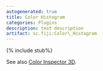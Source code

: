 ```yaml
---
autogenerated: true
title: Color Histogram
categories: Plugins
description: test description
artifact: sc.fiji:Color\_Histogram
---
```


{% include stub%}


See also [Color Inspector 3D](/plugins/color-inspector-3d).


